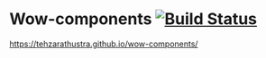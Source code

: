 # Wow-components [![Build Status](https://travis-ci.org/TehZarathustra/wow-components.svg?branch=master)](https://travis-ci.org/TehZarathustra/wow-components)

https://tehzarathustra.github.io/wow-components/
